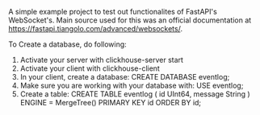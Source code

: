 A simple example project to test out functionalites of FastAPI's WebSocket's. Main source used for this was an official documentation at https://fastapi.tiangolo.com/advanced/websockets/.

To Create a database, do following:

1. Activate your server with clickhouse-server start
2. Activate your client with clickhouse-client
3. In your client, create a database: CREATE DATABASE eventlog;
4. Make sure you are working with your database with: USE eventlog;
5. Create a table: CREATE TABLE eventlog ( id UInt64, message String ) ENGINE = MergeTree() PRIMARY KEY id ORDER BY id;